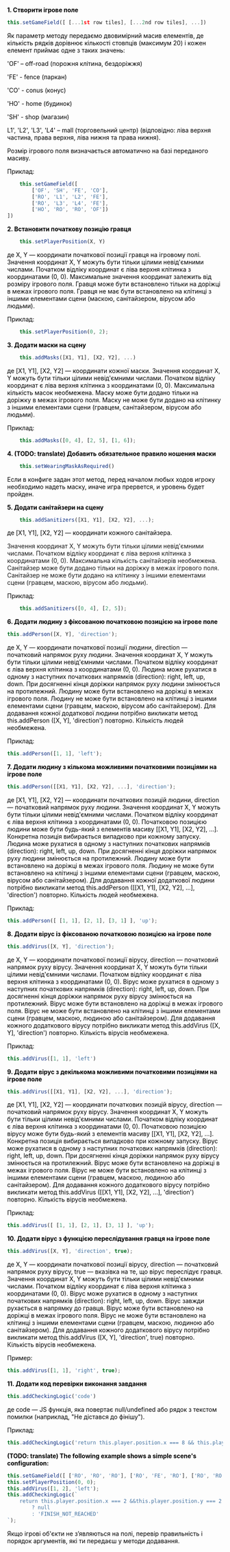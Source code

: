 
<p style="color: #000; font-weight: bold;">1. Створити ігрове поле</p>

```javascript
this.setGameField([ [...1st row tiles], [...2nd row tiles], ...])
```

<p style="color: #000;">Як параметр методу передаємо двовимірний масив елементів, де кількість рядків дорівнює кількості стовпців (максимум 20) і кожен елемент приймає одне з таких значень:</p>
<p style="color: #000;">'OF' – off-road (порожня клітина, бездоріжжя)</p>
<p style="color: #000;">'FE' - fence (паркан)</p>
<p style="color: #000;">'CO' - conus (конус)</p>
<p style="color: #000;">'HO' - home (будинок)</p>
<p style="color: #000;">'SH' - shop (магазин)</p>
<p style="color: #000;">L1', 'L2', 'L3', 'L4' – mall (торговельний центр) (відповідно: ліва верхня частина, права верхня, ліва нижня та права нижня).</p>
<p style="color: #000;">Розмір ігрового поля визначається автоматично на базі переданого масиву.</p>
<p style="color: #000;">Приклад:</p>

```javascript
    this.setGameField([
		['OF', 'SH', 'FE', 'CO'],
		['RO', 'L1', 'L2', 'FE'],
		['RO', 'L3', 'L4', 'FE'],
		['HO', 'RO', 'RO', 'OF'])
])
```
	
<p style="color: #000; font-weight: bold;">2. Встановити початкову позицію гравця</p>
 
```javascript
    this.setPlayerPosition(X, Y)
```
    
<p style="color: #000;">де X, Y — координати початкової позиції гравця на ігровому полі.
Значення координат X, Y можуть бути тільки цілими невід'ємними числами. Початком відліку координат є ліва верхня клітинка з координатами (0, 0). Максимальне значення координат залежить від розміру ігрового поля.
Гравця може бути встановлено тільки на доріжці в межах ігрового поля. Гравця не має бути встановлено на клітинці з іншими елементами сцени (маскою, санітайзером, вірусом або людьми).
</p>
<p style="color: #000;">Приклад:</p>
 
```javascript
    this.setPlayerPosition(0, 2);
```
	
<p style="color: #000; font-weight: bold;">3. Додати маски на сцену</p>

```javascript
    this.addMasks([X1, Y1], [X2, Y2], ...)
```
<p style="color: #000;">де [X1, Y1], [X2, Y2] — координати кожної маски.
Значення координат X, Y можуть бути тільки цілими невід'ємними числами. Початком відліку координат є ліва верхня клітинка з координатами (0, 0). Максимальна кількість масок необмежена.
Маску може бути додано тільки на доріжку в межах ігрового поля. Маску не може бути додано на клітинку з іншими елементами сцени (гравцем, санітайзером, вірусом або людьми).
</p>
<p style="color: #000;">Приклад:</p>

```javascript
    this.addMasks([0, 4], [2, 5], [1, 6]);
```

<p style="color: #000; font-weight: bold;">4. (TODO: translate) Добавить обязательное правило ношения маски</p>

```javascript
    this.setWearingMaskAsRequired()
```
<p style="color: #000;">Если в конфиге задан этот метод, перед началом любых ходов игроку необходимо надеть маску, иначе игра прервется, и уровень будет пройден.</p>
	
<p style="color: #000; font-weight: bold;">5. Додати санітайзери на сцену</p>

```javascript
    this.addSanitizers([X1, Y1], [X2, Y2], ...);
```

<p style="color: #000;">де [X1, Y1], [X2, Y2] — координати кожного санітайзера.

Значення координат X, Y можуть бути тільки цілими невід'ємними числами. Початком відліку координат є ліва верхня клітинка з координатами (0, 0). Максимальна кількість санітайзерів необмежена.
Санітайзер може бути додано тільки на доріжку в межах ігрового поля. Санітайзер не може бути додано на клітинку з іншими елементами сцени (гравцем, маскою, вірусом або людьми).
</p>
<p style="color: #000;">Приклад:</p>

```javascript
    this.addSanitizers([0, 4], [2, 5]);
```
    
<p style="color: #000; font-weight: bold;">6. Додати людину з фіксованою початковою позицією на ігрове поле</p>

```javascript
this.addPerson([X, Y], 'direction');
```

<p style="color: #000;">де X, Y — координати початкової позиції людини, direction — початковий напрямок руху людини.
Значення координат X, Y можуть бути тільки цілими невід'ємними числами. Початком відліку координат є ліва верхня клітинка з координатами (0, 0).
Людина може рухатися в одному з наступних початкових напрямків (direction): right, left, up, down. При досягненні кінця доріжки напрямок руху людини змінюється на протилежний.
Людину може бути встановлено на доріжці в межах ігрового поля. Людину не може бути встановлено на клітинці з іншими елементами сцени (гравцем, маскою, вірусом або санітайзером).
Для додавання кожної додаткової людини потрібно викликати метод this.addPerson ([X, Y], 'direction') повторно. Кількість людей необмежена.
</p>
<p style="color: #000;">Приклад:</p>

```javascript
this.addPerson([1, 1], 'left');
```

<p style="color: #000; font-weight: bold;">7. Додати людину з кількома можливими початковими позиціями на ігрове поле</p>

```javascript
this.addPerson([[X1, Y1], [X2, Y2], ...], 'direction');
```

<p style="color: #000;">де [X1, Y1], [X2, Y2] — координати початкових позицій людини, direction — початковий напрямок руху людини.
Значення координат X, Y можуть бути тільки цілими невід'ємними числами. Початком відліку координат є ліва верхня клітинка з координатами (0, 0). Початковою позицією людини може бути будь-який з елементів масиву [[X1, Y1], [X2, Y2], ...]. Конкретна позиція вибирається випадково при кожному запуску.
Людина може рухатися в одному з наступних початкових напрямків (direction): right, left, up, down. При досягненні кінця доріжки напрямок руху людини змінюється на протилежний.
Людину може бути встановлено на доріжці в межах ігрового поля. Людину не може бути встановлено на клітинці з іншими елементами сцени (гравцем, маскою, вірусом або санітайзером).
Для додавання кожної додаткової людини потрібно викликати метод this.addPerson ([[X1, Y1], [X2, Y2], ...], 'direction') повторно. Кількість людей необмежена.
</p>
<p style="color: #000;">Приклад:</p>

```javascript
this.addPerson([ [1, 1], [2, 1], [3, 1] ], 'up');
```

<p style="color: #000; font-weight: bold;">8. Додати вірус із фіксованою початковою позицією на ігрове поле</p>

```javascript
this.addVirus([X, Y], 'direction');
```

<p style="color: #000;">де X, Y — координати початкової позиції вірусу, direction — початковий напрямок руху вірусу.
Значення координат X, Y можуть бути тільки цілими невід'ємними числами. Початком відліку координат є ліва верхня клітинка з координатами (0, 0).
Вірус може рухатися в одному з наступних початкових напрямків (direction): right, left, up, down. При досягненні кінця доріжки напрямок руху вірусу змінюється на протилежний.
Вірус може бути встановлено на доріжці в межах ігрового поля. Вірус не може бути встановлено на клітинці з іншими елементами сцени (гравцем, маскою, людиною або санітайзером).
Для додавання кожного додаткового вірусу потрібно викликати метод
this.addVirus ([X, Y], 'direction') повторно. Кількість вірусів необмежена.
</p>
<p style="color: #000;">Приклад:</p>

```javascript
this.addVirus([1, 1], 'left')
```

<p style="color: #000; font-weight: bold;">9. Додати вірус з декількома можливими початковими позиціями на ігрове поле</p>

```javascript
this.addVirus([[X1, Y1], [X2, Y2], ...], 'direction');
```

<p style="color: #000;">де [X1, Y1], [X2, Y2] — координати початкових позицій вірусу, direction — початковий напрямок руху вірусу.
Значення координат X, Y можуть бути тільки цілими невід'ємними числами. Початком відліку координат є ліва верхня клітинка з координатами (0, 0). Початковою позицією вірусу може бути будь-який з елементів масиву [[X1, Y1], [X2, Y2], ...]. Конкретна позиція вибирається випадково при кожному запуску.
Вірус може рухатися в одному з наступних початкових напрямків (direction): right, left, up, down. При досягненні кінця доріжки напрямок руху вірусу змінюється на протилежний.
Вірус може бути встановлено на доріжці в межах ігрового поля. Вірус не може бути встановлено на клітинці з іншими елементами сцени (гравцем, маскою, людиною або санітайзером).
Для додавання кожного додаткового вірусу потрібно викликати метод
this.addVirus ([[X1, Y1], [X2, Y2], ...], 'direction') повторно. Кількість вірусів необмежена.
</p>
<p style="color: #000;">Приклад:</p>

```javascript
this.addVirus([ [1, 1], [2, 1], [3, 1] ], 'up'); 
```

<p style="color: #000; font-weight: bold;">10. Додати вірус з функцією переслідування гравця на ігрове поле</p>

```javascript
this.addVirus([X, Y], 'direction', true); 
```

<p style="color: #000;">де X, Y — координати початкової позиції вірусу, direction — початковий напрямок руху вірусу, true — вказівка на те, що вірус переслідує гравця.
Значення координат X, Y можуть бути тільки цілими невід'ємними числами. Початком відліку координат є ліва верхня клітинка з координатами (0, 0).
Вірус може рухатися в одному з наступних початкових напрямків (direction): right, left, up, down. Вірус завжди рухається в напрямку до гравця.
Вірус може бути встановлено на доріжці в межах ігрового поля. Вірус не може бути встановлено на клітинці з іншими елементами сцени (гравцем, маскою, людиною або санітайзером).
Для додавання кожного додаткового вірусу потрібно викликати метод
this.addVirus ([X, Y], 'direction', true) повторно. Кількість вірусів необмежена.
</p>
<p style="color: #000;">Пример:</p>

```javascript
this.addVirus([1, 1], 'right', true);
```

<p style="color: #000; font-weight: bold;">11.	Додати код перевірки виконання завдання</p>

```javascript
this.addCheckingLogic('code')
```

<p style="color: #000;">де code — JS функція, яка повертає null/undefined або рядок з текстом помилки (наприклад, "Не дістався до фінішу").</p>
<p style="color: #000;">Приклад:</p>

```javascript
this.addCheckingLogic('return this.player.position.x === 8 && this.player.position.y === 0 ? null : `FINISH_NOT_REACHED`'});
```

<p style="color: #000; font-weight: bold;">(TODO: translate) The following example shows a simple scene's configuration:</p>

```javascript
this.setGameField([ ['RO', 'RO', 'RO'], ['RO', 'FE', 'RO'], ['RO', 'RO', 'HO'] ]);
this.setPlayerPosition(0, 0);
this.addVirus([1, 2], 'left');
this.addCheckingLogic(`
    return this.player.position.x === 2 &&this.player.position.y === 2
        ? null
        : 'FINISH_NOT_REACHED'
`);
```

<p style="color: #000;">Якщо ігрові об'єкти не з’являються на полі, перевір правильність і порядок аргументів, які ти передаєш у методи додавання.</p>